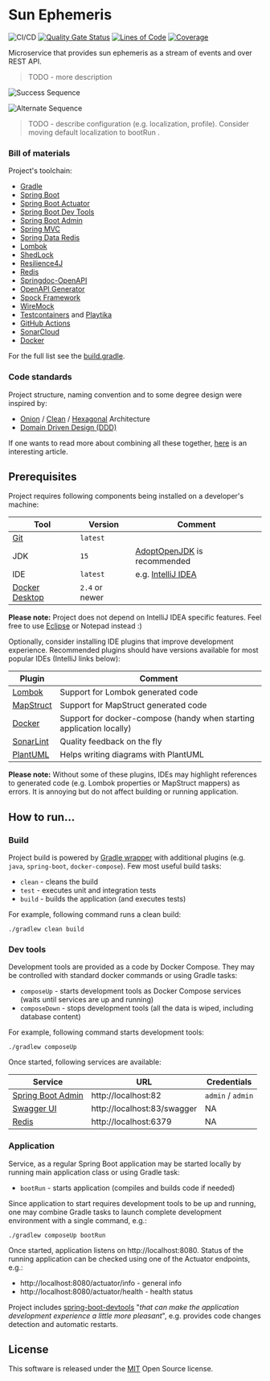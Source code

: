Sun Ephemeris
=============

![CI/CD](https://github.com/mwierzchowski/sun-ephemeris/workflows/CI/CD/badge.svg)
[![Quality Gate Status](https://sonarcloud.io/api/project_badges/measure?project=mwierzchowski_sun-ephemeris&metric=alert_status)](https://sonarcloud.io/dashboard?id=mwierzchowski_sun-ephemeris)
[![Lines of Code](https://sonarcloud.io/api/project_badges/measure?project=mwierzchowski_sun-ephemeris&metric=ncloc)](https://sonarcloud.io/dashboard?id=mwierzchowski_sun-ephemeris)
[![Coverage](https://sonarcloud.io/api/project_badges/measure?project=mwierzchowski_sun-ephemeris&metric=coverage)](https://sonarcloud.io/dashboard?id=mwierzchowski_sun-ephemeris)

Microservice that provides sun ephemeris as a stream of events and over REST API.

> TODO - more description

![Success Sequence](http://www.plantuml.com/plantuml/proxy?cache=no&src=https://raw.github.com/mwierzchowski/sun-ephemeris/master/etc/seq-success.puml)

![Alternate Sequence](http://www.plantuml.com/plantuml/proxy?cache=no&src=https://raw.github.com/mwierzchowski/sun-ephemeris/master/etc/seq-alternate.puml)

> TODO - describe configuration (e.g. localization, profile). Consider moving default localization to bootRun .

### Bill of materials
Project's toolchain:
- [Gradle](https://gradle.org)
- [Spring Boot](https://spring.io/projects/spring-boot)
- [Spring Boot Actuator](https://docs.spring.io/spring-boot/docs/current/reference/html/production-ready-features.html)
- [Spring Boot Dev Tools](https://docs.spring.io/spring-boot/docs/current/reference/html/using-spring-boot.html#using-boot-devtools)  
- [Spring Boot Admin](https://github.com/codecentric/spring-boot-admin)
- [Spring MVC](https://docs.spring.io/spring-framework/docs/current/reference/html/web.html)
- [Spring Data Redis](https://spring.io/projects/spring-data-redis)
- [Lombok](https://projectlombok.org)
- [ShedLock](https://github.com/lukas-krecan/ShedLock)
- [Resilience4J](https://github.com/resilience4j/resilience4j)
- [Redis](https://redislabs.com)
- [Springdoc-OpenAPI](https://springdoc.org)
- [OpenAPI Generator](https://github.com/OpenAPITools/openapi-generator)
- [Spock Framework](http://spockframework.org)
- [WireMock](http://wiremock.org)
- [Testcontainers](https://www.testcontainers.org) and [Playtika](https://github.com/Playtika/testcontainers-spring-boot)
- [GitHub Actions](https://github.com/features/actions)
- [SonarCloud](https://sonarcloud.io)
- [Docker](https://www.docker.com) 

For the full list see the [build.gradle](build.gradle).

### Code standards
Project structure, naming convention and to some degree design were inspired by:
- [Onion](https://www.codeguru.com/csharp/csharp/cs_misc/designtechniques/understanding-onion-architecture.html) / 
  [Clean](https://blog.cleancoder.com/uncle-bob/2012/08/13/the-clean-architecture.html) /
  [Hexagonal](https://en.wikipedia.org/wiki/Hexagonal_architecture_(software)) Architecture
- [Domain Driven Design (DDD)](https://en.wikipedia.org/wiki/Domain-driven_design)

If one wants to read more about combining all these together, 
[here](https://herbertograca.com/2017/11/16/explicit-architecture-01-ddd-hexagonal-onion-clean-cqrs-how-i-put-it-all-together/)
is an interesting article.
 
Prerequisites
-------------

Project requires following components being installed on a developer's machine:  

Tool                                                             | Version        | Comment
-----------------------------------------------------------------|----------------|----------------------------------------------------------------------------------------------------------
[Git](https://git-scm.com/)                                      | `latest`       |
JDK                                                              | `15`           | [AdoptOpenJDK](https://adoptopenjdk.net/archive.html?variant=openjdk14&jvmVariant=hotspot) is recommended
IDE                                                              | `latest`       | e.g. [IntelliJ IDEA](https://www.jetbrains.com/idea/)
[Docker Desktop](https://www.docker.com/products/docker-desktop) | `2.4` or newer |

**Please note:** Project does not depend on IntelliJ IDEA specific features. Feel free to use [Eclipse](https://www.eclipse.org)
or Notepad instead :)

Optionally, consider installing IDE plugins that improve development experience. Recommended plugins should have
versions available for most popular IDEs (IntelliJ links below):

Plugin                                                                     | Comment
---------------------------------------------------------------------------|----------------------------------------------------------------------
[Lombok](https://plugins.jetbrains.com/plugin/6317-lombok)                 | Support for Lombok generated code
[MapStruct](https://plugins.jetbrains.com/plugin/10036-mapstruct-support)  | Support for MapStruct generated code
[Docker](https://plugins.jetbrains.com/plugin/7724-docker)                 | Support for docker-compose (handy when starting application locally)
[SonarLint](https://plugins.jetbrains.com/plugin/7973-sonarlint)           | Quality feedback on the fly 
[PlantUML](https://plugins.jetbrains.com/plugin/7017-plantuml-integration) | Helps writing diagrams with PlantUML

**Please note:** Without some of these plugins, IDEs may highlight references to generated code (e.g. Lombok properties
or MapStruct mappers) as errors. It is annoying but do not affect building or running application.

How to run...
-------------

### Build

Project build is powered by [Gradle wrapper](https://gradle.org) with additional plugins (e.g. `java`, `spring-boot`,
`docker-compose`). Few most useful build tasks:
- `clean` - cleans the build
- `test` - executes unit and integration tests
- `build` - builds the application (and executes tests)

For example, following command runs a clean build:
```
./gradlew clean build 
```

### Dev tools

Development tools are provided as a code by Docker Compose. They may be controlled with standard docker commands
or using Gradle tasks:
- `composeUp` - starts development tools as Docker Compose services (waits until services are up and running)
- `composeDown` - stops development tools (all the data is wiped, including database content)

For example, following command starts development tools:
```
./gradlew composeUp 
```

Once started, following services are available:

Service                                                               | URL                         | Credentials
----------------------------------------------------------------------|-----------------------------|----------------------------
[Spring Boot Admin](https://github.com/codecentric/spring-boot-admin) | http://localhost:82         | `admin` / `admin`
[Swagger UI](https://swagger.io/tools/swagger-ui/)                    | http://localhost:83/swagger | NA 
[Redis](https://redislabs.com)                                        | http://localhost:6379       | NA 

### Application

Service, as a regular Spring Boot application may be started locally by running main application class or using Gradle
task:
- `bootRun` - starts application (compiles and builds code if needed)

Since application to start requires development tools to be up and running, one may combine Gradle tasks to launch
complete development environment with a single command, e.g.:
```
./gradlew composeUp bootRun 
```

Once started, application listens on http://localhost:8080. Status of the running application can be checked using one
of the Actuator endpoints, e.g.:
- http://localhost:8080/actuator/info - general info
- http://localhost:8080/actuator/health - health status

Project includes [spring-boot-devtools](https://docs.spring.io/spring-boot/docs/current/reference/html/using-spring-boot.html#using-boot-devtools)
"*that can make the application development experience a little more pleasant*", e.g. provides code changes detection
and automatic restarts.

License
-------
This software is released under the [MIT](LICENSE) Open Source license.
